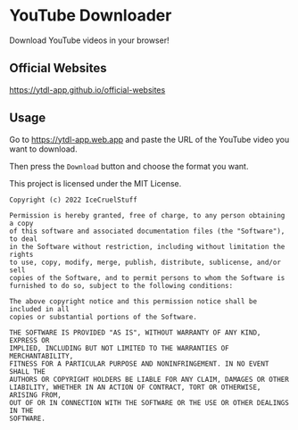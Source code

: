 # YouTube Downloader
Download YouTube videos in your browser!

## Official Websites
https://ytdl-app.github.io/official-websites

## Usage
Go to https://ytdl-app.web.app and paste the URL of the YouTube video you want to download.

Then press the `Download` button and choose the format you want.

This project is licensed under the MIT License.

```
Copyright (c) 2022 IceCruelStuff

Permission is hereby granted, free of charge, to any person obtaining a copy
of this software and associated documentation files (the "Software"), to deal
in the Software without restriction, including without limitation the rights
to use, copy, modify, merge, publish, distribute, sublicense, and/or sell
copies of the Software, and to permit persons to whom the Software is
furnished to do so, subject to the following conditions:

The above copyright notice and this permission notice shall be included in all
copies or substantial portions of the Software.

THE SOFTWARE IS PROVIDED "AS IS", WITHOUT WARRANTY OF ANY KIND, EXPRESS OR
IMPLIED, INCLUDING BUT NOT LIMITED TO THE WARRANTIES OF MERCHANTABILITY,
FITNESS FOR A PARTICULAR PURPOSE AND NONINFRINGEMENT. IN NO EVENT SHALL THE
AUTHORS OR COPYRIGHT HOLDERS BE LIABLE FOR ANY CLAIM, DAMAGES OR OTHER
LIABILITY, WHETHER IN AN ACTION OF CONTRACT, TORT OR OTHERWISE, ARISING FROM,
OUT OF OR IN CONNECTION WITH THE SOFTWARE OR THE USE OR OTHER DEALINGS IN THE
SOFTWARE.
```
